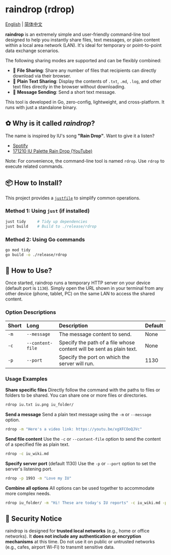 # raindrop (rdrop)

[English](README.md) | [简体中文](README.zh-CN.md)

**raindrop** is an extremely simple and user-friendly command-line tool designed to help you instantly share files, text messages, or plain content within a local area network (LAN). It's ideal for temporary or point-to-point data exchange scenarios.

The following sharing modes are supported and can be flexibly combined:

* 📁 **File Sharing**: Share any number of files that recipients can directly download via their browser.
* 📄 **Plain Text Sharing**: Display the contents of `.txt`, `.md`, `.log`, and other text files directly in the browser without downloading.
* 💬 **Message Sending**: Send a short text message.

This tool is developed in Go, zero-config, lightweight, and cross-platform. It runs with just a standalone binary.

## ✿ Why is it called *raindrop*?

The name is inspired by IU's song **"Rain Drop"**.
Want to give it a listen?

* [Spotify](https://open.spotify.com/track/6tlMVCqZlmxfnjZt3OiHjE)
* [171210 IU Palette Rain Drop (YouTube)](https://youtu.be/xgXFCOoQJVc)

Note: For convenience, the command-line tool is named `rdrop`. Use `rdrop` to execute related commands.

## 📦 How to Install?

This project provides a [`justfile`](https://github.com/casey/just) to simplify common operations.

### Method 1: Using `just` (if installed)

```bash
just tidy     # Tidy up dependencies
just build    # Build to ./release/rdrop
```

### Method 2: Using Go commands

```bash
go mod tidy
go build -o ./release/rdrop
```

## 🤯 How to Use?

Once started, raindrop runs a temporary HTTP server on your device (default port is `1130`). Simply open the URL shown in your terminal from any other device (phone, tablet, PC) on the same LAN to access the shared content.

### Option Descriptions

| Short | Long             | Description                                                          | Default |
| :---- | :--------------- | :------------------------------------------------------------------- | :------ |
| `-m`  | `--message`      | The message content to send.                                         | None    |
| `-c`  | `--content-file` | Specify the path of a file whose content will be sent as plain text. | None    |
| `-p`  | `--port`         | Specify the port on which the server will run.                       | 1130    |

### Usage Examples

**Share specific files**
Directly follow the command with the paths to files or folders to be shared. You can share one or more files or directories.

```bash
rdrop iu.txt iu.png iu_folder/
```

**Send a message**
Send a plain text message using the `-m` or `--message` option.

```bash
rdrop -m "Here's a video link: https://youtu.be/xgXFCOoQJVc"
```

**Send file content**
Use the `-c` or `--content-file` option to send the content of a specified file as plain text.

```bash
rdrop -c iu_wiki.md
```

**Specify server port** (default 1130)
Use the `-p` or `--port` option to set the server's listening port.

```bash
rdrop -p 1993 -m "Love my IU"
```

**Combine all options**
All options can be used together to accommodate more complex needs.

```bash
rdrop iu_folder/ -m "Hi! These are today's IU reports" -c iu_wiki.md -p 1993
```

## 🥺 Security Notice

raindrop is designed for **trusted local networks** (e.g., home or office networks). It **does not include any authentication or encryption mechanisms** at this time. Do not use it on public or untrusted networks (e.g., cafes, airport Wi-Fi) to transmit sensitive data.
